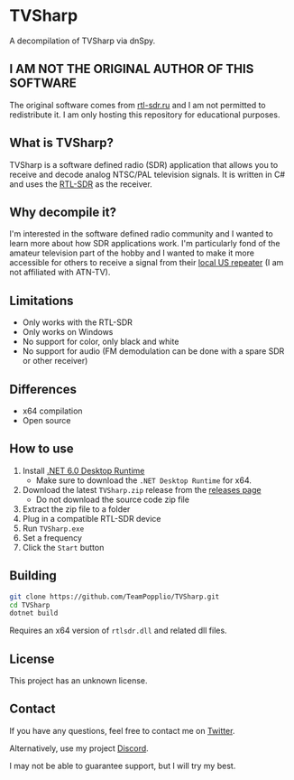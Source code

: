# TVSharp

A decompilation of TVSharp via dnSpy.

## I AM NOT THE ORIGINAL AUTHOR OF THIS SOFTWARE

The original software comes from [rtl-sdr.ru](https://web.archive.org/web/20210330131151/http://rtl-sdr.ru/uploads/download/tvsharp.zip) and I am not permitted to redistribute it. I am only hosting this repository for educational purposes.

## What is TVSharp?

TVSharp is a software defined radio (SDR) application that allows you to receive and decode analog NTSC/PAL television signals. It is written in C# and uses the [RTL-SDR](https://www.rtl-sdr.com/) as the receiver.

## Why decompile it?

I'm interested in the software defined radio community and I wanted to learn more about how SDR applications work. I'm particularly fond of the amateur television part of the hobby and I wanted to make it more accessible for others to receive a signal from their [local US repeater](https://www.atn-tv.com/repeaters/) (I am not affiliated with ATN-TV).

## Limitations

- Only works with the RTL-SDR
- Only works on Windows
- No support for color, only black and white
- No support for audio (FM demodulation can be done with a spare SDR or other receiver)

## Differences

- x64 compilation
- Open source

## How to use

1. Install [.NET 6.0 Desktop Runtime](https://dotnet.microsoft.com/download/dotnet/6.0)
    - Make sure to download the `.NET Desktop Runtime` for x64.
2. Download the latest `TVSharp.zip` release from the [releases page](https://github.com/TeamPopplio/TVSharp/releases)
    - Do not download the source code zip file
3. Extract the zip file to a folder
4. Plug in a compatible RTL-SDR device
5. Run `TVSharp.exe`
6. Set a frequency
7. Click the `Start` button

## Building

```bash
git clone https://github.com/TeamPopplio/TVSharp.git
cd TVSharp
dotnet build
```

Requires an x64 version of `rtlsdr.dll` and related dll files.

## License

This project has an unknown license.

## Contact

If you have any questions, feel free to contact me on [Twitter](https://twitter.com/TeamPopplio).

Alternatively, use my project [Discord](https://discord.gg/3X3teNecWs).

I may not be able to guarantee support, but I will try my best.
